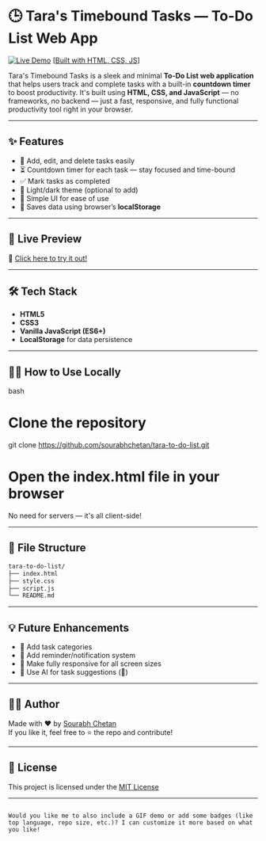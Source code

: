 # 🕒 Tara's Timebound Tasks — To-Do List Web App

[![Live Demo](https://img.shields.io/badge/Live%20Demo-%F0%9F%94%8D-blue?style=for-the-badge)](https://sourabhchetan.github.io/tara-to-do-list/)
[[Built with HTML, CSS, JS](https://img.shields.io/badge/HTML-CSS-JS-yellow?style=for-the-badge&logo=javascript)]

Tara's Timebound Tasks is a sleek and minimal **To-Do List web application** that helps users track and complete tasks with a built-in **countdown timer** to boost productivity. It's built using **HTML, CSS, and JavaScript** — no frameworks, no backend — just a fast, responsive, and fully functional productivity tool right in your browser.

---

## ✨ Features

- 📝 Add, edit, and delete tasks easily  
- ⏳ Countdown timer for each task — stay focused and time-bound  
- ✅ Mark tasks as completed  
- 🌙 Light/dark theme (optional to add)  
- 🧠 Simple UI for ease of use  
- 💾 Saves data using browser’s **localStorage**

---

## 🚀 Live Preview

🔗 [Click here to try it out!](https://sourabhchetan.github.io/tara-to-do-list/)

---

## 🛠️ Tech Stack

- **HTML5**
- **CSS3**
- **Vanilla JavaScript (ES6+)**
- **LocalStorage** for data persistence

---



## 🧑‍💻 How to Use Locally

bash
# Clone the repository
git clone https://github.com/sourabhchetan/tara-to-do-list.git

# Open the index.html file in your browser

No need for servers — it's all client-side!

---

## 📂 File Structure

```bash
tara-to-do-list/
├── index.html
├── style.css
├── script.js
└── README.md
```

---

## 💡 Future Enhancements

- 🧩 Add task categories
- 🔔 Add reminder/notification system
- 📱 Make fully responsive for all screen sizes
- 🧠 Use AI for task suggestions (👀)

---

## 👨‍💻 Author

Made with ❤️ by [Sourabh Chetan](https://github.com/sourabhchetan)  
If you like it, feel free to ⭐ the repo and contribute!

---

## 📃 License

This project is licensed under the [MIT License](LICENSE)

---

```

Would you like me to also include a GIF demo or add some badges (like top language, repo size, etc.)? I can customize it more based on what you like!
